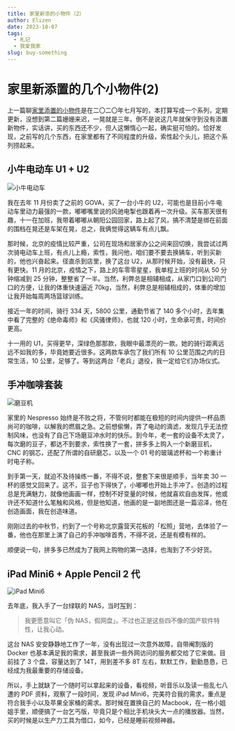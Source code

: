 ```yaml
---
title: 家里新添的小物件（2）
author: Elizen
date: 2023-10-07
tags:
  - 札记
  - 我爱我家
slug: buy-something
---
```


# 家里新添置的几个小物件(2)

上一篇聊[家里添置的小物件](https://mp.weixin.qq.com/s/lbb9mtza9IoYAsK2MfAMGg)是在二〇二〇年七月写的，本打算写成一个系列，定期更新，没想到第二篇姗姗来迟，一晃就是三年。倒不是说这几年就保守到没有添置新物件，实话讲，买的东西还不少，但人这懒惰心一起，确实挺可怕的。恰好发现，之前写的几个东西，在家里都有了不同程度的升级，索性起个头儿，把这个系列捞起来。

## 小牛电动车 U1 + U2

![小牛电动车](https://r2.elizen.me/2023/10/dce547dc905bf01f1f4247ad244c417a.png)

我在去年 11 月份卖了之前的 GOVA，买了一台小牛的 U2，可能也是目前小牛电动车里动力最强的一款，嘟嘟嘴里说的风驰电掣也跟着再一次升级。买车那天很有趣，十一在加班，我带着嘟嘟从朝阳公园回家，路上起了风，搞不清楚是绑在前面的围档在晃还是车架在晃，总之，我俩觉得这辆车有点儿飘。

那时候，北京的疫情比较严重，公司在现场和居家办公之间来回切换，我尝试过两次骑电动车上班，有点儿上瘾，索性，我问他，咱们要不要去换辆车，听到买新的，他也兴奋起来。径直杀到店里，换了这台 U2，从那时候开始，没有最快，只有更快。11 月的北京，疫情之下，路上的车零零星星，我单程上班的时间从 50 分钟缩减到 25 分钟，整整省了一半。当然，利弊总是相辅相成，从家门口到公司门口的方便，让我的体重快速逼近 70kg，当然，利弊总是相辅相成的，体重的增加让我开始每周两场篮球训练。

接近一年的时间，骑行 334 天，5800 公里，通勤节省了 140 多个小时，去年集中看了完整的《绝命毒师》和《风骚律师》，也就 120 小时，生命承可贵，时间价更高。

十一用的 U1，买得更早，深绿色那那款，我眼中最漂亮的一款。她的骑行距离远远不如我的多，毕竟她要近很多。这两款车承包了我们所有 10 公里范围之内的日常生活，10 公里，足够了。等到这两台「老兵」退役，我一定给它们办场仪式。

## 手冲咖啡套装

![磨豆机](https://r2.elizen.me/2023/10/feff614793e058296ce0e36e2c42b442.png)

家里的 Nespresso 始终是不败之将，不管何时都能在极短的时间内提供一杯品质尚可的咖啡，以解我的燃眉之急。之前想偷懒，弄了电动的滴滤，发现几乎无法控制风味，也没有了自己下场磨豆冲水时的快乐。到今年，老一套的设备不太灵了，每次磨的豆子，都达不到要求，索性换了一套，拼多多上购入一个新磨豆机，CNC 的钢芯，还配了所谓的自研磨芯，以及一个 01 号的玻璃滤杯和一个称重计时电子称。

到手第一天，就迫不及待操练一番，不得不说，整套下来很是顺手，当年卖 30 一杯的感觉又回来了。这不，豆子也下得快了，小嘟嘟也开始上手冲了。创造的过程总是充满魅力，就像他画画一样，控制不好变量的时候，他就喜欢自由发挥，他或许还不知道什么笔触和风格，但是他知道，他画的是一副地图还是一篇沼泽，他在创造画面，我在创造味道。

刚刚过去的中秋节，约到了一个号称北京露营天花板的「松照」营地，去体验了一番，他也在那里上演了自己的手冲咖啡首秀，不得不说，还是有模有样的。

顺便说一句，拼多多已然成为了我网上购物的第一选择，也淘到了不少好货。

## iPad Mini6 + Apple Pencil 2 代

![iPad Mini6](https://r2.elizen.me/2023/10/3e2c94051e6a34bb9050aa1cb485e819.png)

去年底，我入手了一台绿联的 NAS，当时[写](https://elizen.me/posts/2022/12/hi-nas.-hi-jellyfin/)到：

> 我更愿意叫它「伪 NAS，假网盘」。不过也正是这些四不像的国产软件特性，让我心动。

这台 NAS 安安静静地工作了一年，没有出现过一次意外故障，自带阉割版的 Docker 也基本满足我的需求，甚至我讲一些外网访问的服务都交给了它来做。目前挂了 3 个盘，容量达到了 14T，用到差不多 8T 左右，默默工作，勤勤恳恳，已经成为我最重要的存储设备。

所以，手上就缺了一个随时可以拿起来的设备，看视频，听音乐以及读一些乱七八遭的 PDF 资料，观察了一段时间，发现 iPad Mini6，完美符合我的需求，重点是符合我手小以及苹果全家桶的需求。那时候在置换自己的 Macbook，在一格小姐姐手里，顺便搞了一台乞丐版，毕竟只是个相比手机块头大一点的播放器。当然，买的时候是以生产力工具为借口，如今，已经是睡前视频神器。